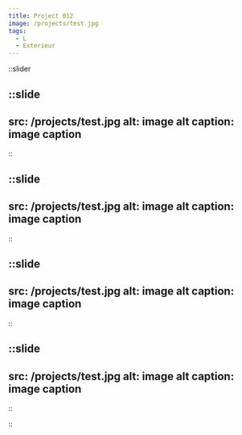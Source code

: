 ```yaml
---
title: Project 012
image: /projects/test.jpg
tags:
  - L
  - Exterieur
---
```


::slider

  ::slide
  ---
  src: /projects/test.jpg
  alt: image alt
  caption: image caption
  ---
  ::

  ::slide
  ---
  src: /projects/test.jpg
  alt: image alt
  caption: image caption
  ---
  ::

  ::slide
  ---
  src: /projects/test.jpg
  alt: image alt
  caption: image caption
  ---
  ::

  ::slide
  ---
  src: /projects/test.jpg
  alt: image alt
  caption: image caption
  ---
  ::

::

